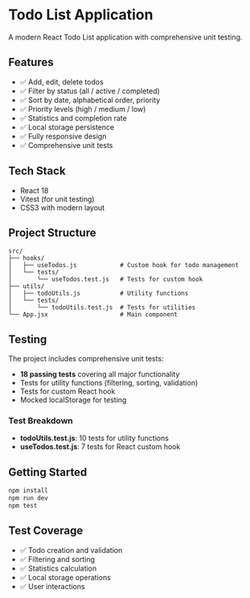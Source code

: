 # Todo List Application

A modern React Todo List application with comprehensive unit testing.

## Features

* ✅ Add, edit, delete todos
* ✅ Filter by status (all / active / completed)
* ✅ Sort by date, alphabetical order, priority
* ✅ Priority levels (high / medium / low)
* ✅ Statistics and completion rate
* ✅ Local storage persistence
* ✅ Fully responsive design
* ✅ Comprehensive unit tests

## Tech Stack

* React 18
* Vitest (for unit testing)
* CSS3 with modern layout

## Project Structure

```
src/
├── hooks/
│   ├── useTodos.js            # Custom hook for todo management
│   └── tests/
│       └── useTodos.test.js   # Tests for custom hook
├── utils/
│   ├── todoUtils.js           # Utility functions
│   └── tests/
│       └── todoUtils.test.js  # Tests for utilities
└── App.jsx                    # Main component
```

## Testing

The project includes comprehensive unit tests:

* **18 passing tests** covering all major functionality
* Tests for utility functions (filtering, sorting, validation)
* Tests for custom React hook
* Mocked localStorage for testing

### Test Breakdown

* **todoUtils.test.js**: 10 tests for utility functions
* **useTodos.test.js**: 7 tests for React custom hook

## Getting Started

```bash
npm install
npm run dev
npm test
```

## Test Coverage

* ✅ Todo creation and validation
* ✅ Filtering and sorting
* ✅ Statistics calculation
* ✅ Local storage operations
* ✅ User interactions